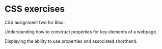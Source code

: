 <b><h1>CSS exercises</b></h1>
  
CSS assignment two for Bloc.

Understanding how to construct properties for key elements of a webpage.

Displaying the ability to use properties and associated shorthand.
